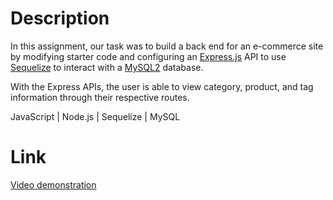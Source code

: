 # Description

In this assignment, our task was to build a back end for an e-commerce site by modifying starter code and configuring an [Express.js](https://www.npmjs.com/package/express) API to use [Sequelize](https://www.npmjs.com/package/sequelize) to interact with a [MySQL2](https://www.npmjs.com/package/mysql2) database.

With the Express APIs, the user is able to view category, product, and tag information through their respective routes.

JavaScript | Node.js | Sequelize | MySQL

# Link

[Video demonstration](https://drive.google.com/file/d/1aJD2g_LKU4zZYk0UWEZfQmyNrpSnX0VE/view?usp=sharing)
